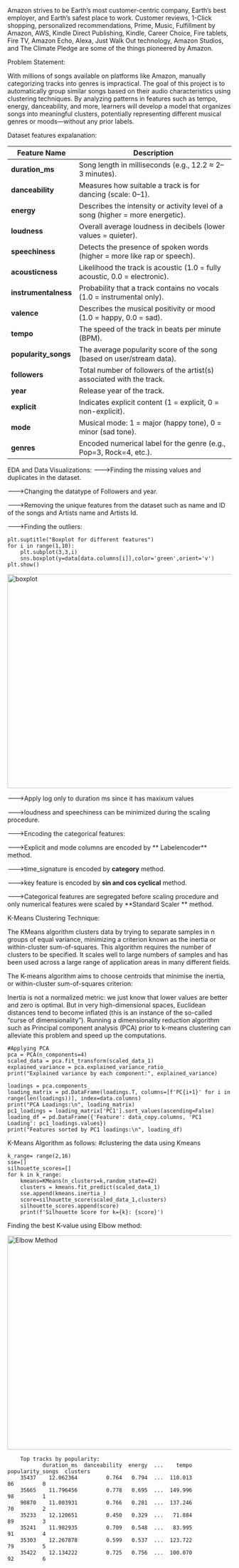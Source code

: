 Amazon strives to be Earth’s most customer-centric company, Earth’s best employer, and Earth’s safest place to work. 
Customer reviews, 1-Click shopping, personalized recommendations, Prime, Music, Fulfillment by Amazon, AWS, Kindle Direct Publishing, Kindle, Career Choice, Fire tablets, Fire TV, Amazon Echo, Alexa, Just Walk Out technology, Amazon Studios, and The Climate Pledge are some of the things pioneered by Amazon.

Problem Statement:

  With millions of songs available on platforms like Amazon, manually categorizing tracks into genres is impractical. 
  The goal of this project is to automatically group similar songs based on their audio characteristics using clustering techniques. 
  By analyzing patterns in features such as tempo, energy, danceability, and more, learners will develop a model that organizes songs into meaningful clusters, potentially representing different musical genres or moods—without any prior labels.

Dataset features expalanation:
 
| **Feature Name**     | **Description**                                                                |
| -------------------- | ------------------------------------------------------------------------------ |
| **duration_ms**      | Song length in milliseconds (e.g., 12.2 ≈ 2–3 minutes).                        |
| **danceability**     | Measures how suitable a track is for dancing (scale: 0–1).                     |
| **energy**           | Describes the intensity or activity level of a song (higher = more energetic). |
| **loudness**         | Overall average loudness in decibels (lower values = quieter).                 |
| **speechiness**      | Detects the presence of spoken words (higher = more like rap or speech).       |
| **acousticness**     | Likelihood the track is acoustic (1.0 = fully acoustic, 0.0 = electronic).     |
| **instrumentalness** | Probability that a track contains no vocals (1.0 = instrumental only).         |
| **valence**          | Describes the musical positivity or mood (1.0 = happy, 0.0 = sad).             |
| **tempo**            | The speed of the track in beats per minute (BPM).                              |
| **popularity_songs** | The average popularity score of the song (based on user/stream data).          |
| **followers**        | Total number of followers of the artist(s) associated with the track.          |
| **year**             | Release year of the track.                                                     |
| **explicit**         | Indicates explicit content (1 = explicit, 0 = non-explicit).                   |
| **mode**             | Musical mode: 1 = major (happy tone), 0 = minor (sad tone).                    |
| **genres**           | Encoded numerical label for the genre (e.g., Pop=3, Rock=4, etc.).             |


EDA and Data Visualizations:
--->Finding the missing values and duplicates in the dataset.

--->Changing the datatype of Followers and year.

--->Removing the unique features from the dataset such as name and ID of the songs and Artists name and Artists Id.

--->Finding the outliers:

    plt.suptitle("Boxplot for different features")
    for i in range(1,10):
        plt.subplot(3,3,i)
        sns.boxplot(y=data[data.columns[i]],color='green',orient='v')
    plt.show()
    
<img width="640" height="480" alt="boxplot" src="https://github.com/user-attachments/assets/7148559a-b0f0-4105-9a34-53d395a30af2" />

--->Apply log only to duration ms since it has maxixum values 

--->loudness and speechiness can be minimized during the scaling procedure.

--->Encoding the categorical features:

  --->Explicit and mode columns are encoded by ** Labelencoder** method.
  
  --->time_signature is encoded by **category** method.
  
  --->key feature is encoded by **sin and cos cyclical** method.
  
  --->Categorical features are segregated before scaling procedure and only numerical features were scaled by **Standard Scaler ** method.

K-Means Clustering Technique:

  The KMeans algorithm clusters data by trying to separate samples in n groups of equal variance, minimizing a criterion known as the inertia or within-cluster sum-of-squares. This algorithm requires the number of clusters to be specified. It scales well to large numbers of samples and has been used across a large range of application areas in many different fields.

  The K-means algorithm aims to choose centroids that minimise the inertia, or within-cluster sum-of-squares criterion:
  
  Inertia is not a normalized metric: we just know that lower values are better and zero is optimal. But in very high-dimensional spaces, Euclidean distances tend to become inflated (this is an instance of the so-called “curse of dimensionality”). Running a dimensionality reduction algorithm such as Principal component analysis (PCA) prior to k-means clustering can alleviate this problem and speed up the computations.
    
    #Applying PCA
    pca = PCA(n_components=4)
    scaled_data = pca.fit_transform(scaled_data_1) 
    explained_variance = pca.explained_variance_ratio_
    print("Explained variance by each component:", explained_variance)
    
    loadings = pca.components_
    loading_matrix = pd.DataFrame(loadings.T, columns=[f'PC{i+1}' for i in range(len(loadings))], index=data.columns)
    print("PCA Loadings:\n", loading_matrix)
    pc1_loadings = loading_matrix['PC1'].sort_values(ascending=False)
    loading_df = pd.DataFrame({'Feature': data_copy.columns, 'PC1 Loading': pc1_loadings.values})
    print("Features sorted by PC1 loadings:\n", loading_df)

  K-Means Algorithm as follows:
      #clustering the data using Kmeans
  
    k_range= range(2,16) 
    sse=[]
    silhouette_scores=[]
    for k in k_range:
        kmeans=KMeans(n_clusters=k,random_state=42)
        clusters = kmeans.fit_predict(scaled_data_1)
        sse.append(kmeans.inertia_)
        score=silhouette_score(scaled_data_1,clusters)
        silhouette_scores.append(score)
        print(f'Silhouette Score for k={k}: {score}')

  Finding the best K-value using Elbow method:

  <img width="640" height="480" alt="Elbow Method" src="https://github.com/user-attachments/assets/f524e050-02e3-4e3d-87c5-403474974672" />
  
        Top tracks by popularity:
               duration_ms  danceability  energy  ...    tempo  popularity_songs  clusters
        35437    12.062364         0.764   0.794  ...  110.013                86         0
        35665    11.796456         0.778   0.695  ...  149.996                98         1
        90870    11.003931         0.766   0.281  ...  137.246                70         2
        35233    12.120651         0.450   0.329  ...   71.884                89         3
        35241    11.982935         0.709   0.548  ...   83.995                91         4
        35303    12.267878         0.599   0.537  ...  123.722                79         5
        35422    12.134222         0.725   0.756  ...  100.070                92         6
          
        
                




    

  




